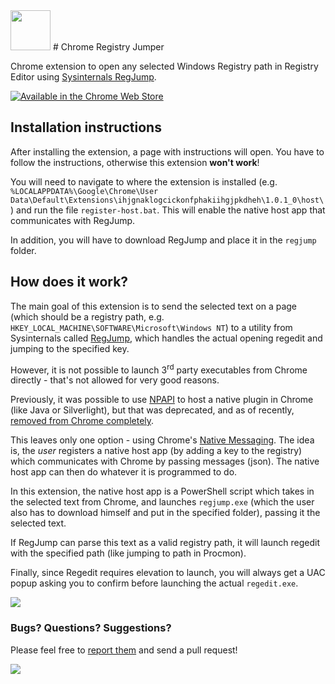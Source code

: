 
<img src="https://raw.githubusercontent.com/hmemcpy/ChromeRegJump/master/src/regedit-logo.png" width="64" />
# Chrome Registry Jumper

Chrome extension to open any selected Windows Registry path in Registry Editor using [Sysinternals RegJump](https://technet.microsoft.com/en-us/sysinternals/bb963880.aspx).

<a href="https://chrome.google.com/webstore/detail/chome-registry-jumper/ihjgnaklogcickonfphakiihgjpkdheh"><img src="https://developer.chrome.com/webstore/images/ChromeWebStore_Badge_v2_340x96.png" alt="Available in the Chrome Web Store"/></a>

## Installation instructions

After installing the extension, a page with instructions will open. You have to follow the instructions, otherwise this extension **won't work**!

You will need to navigate to where the extension is installed (e.g. `%LOCALAPPDATA%\Google\Chrome\User Data\Default\Extensions\ihjgnaklogcickonfphakiihgjpkdheh\1.0.1_0\host\`) and run the file `register-host.bat`. This will enable the native host app that communicates with RegJump.

In addition, you will have to download RegJump and place it in the `regjump` folder.

## How does it work?

The main goal of this extension is to send the selected text on a page (which should be a registry path, e.g. `HKEY_LOCAL_MACHINE\SOFTWARE\Microsoft\Windows NT`) to a utility from Sysinternals called [RegJump](https://technet.microsoft.com/en-us/sysinternals/bb963880.aspx), which handles the actual opening regedit and jumping to the specified key.

However, it is not possible to launch 3<sup>rd</sup> party executables from Chrome directly - that's not allowed for very good reasons. 

Previously, it was possible to use [NPAPI](http://en.wikipedia.org/wiki/NPAPI) to host a native plugin in Chrome (like Java or Silverlight), but that was deprecated, and as of recently, [removed from Chrome completely](http://blog.chromium.org/2014/11/the-final-countdown-for-npapi.html).

This leaves only one option - using Chrome's [Native Messaging](https://developer.chrome.com/extensions/nativeMessaging). The idea is, the *user* registers a native host app (by adding a key to the registry) which communicates with Chrome by passing messages (json). The native host app can then do whatever it is programmed to do.

In this extension, the native host app is a PowerShell script which takes in the selected text from Chrome, and launches `regjump.exe` (which the user also has to download himself and put in the specified folder), passing it the selected text.

If RegJump can parse this text as a valid registry path, it will launch regedit with the specified path (like jumping to path in Procmon).

Finally, since Regedit requires elevation to launch, you will always get a UAC popup asking you to confirm before launching the actual `regedit.exe`.

![](http://i.imgur.com/RKibz8P.png)

### Bugs? Questions? Suggestions?

Please feel free to [report them](../../issues) and send a pull request!

![](http://i.imgur.com/U6PJlH8.gif)

